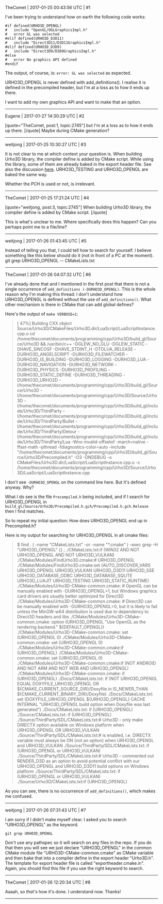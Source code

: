 TheComet | 2017-01-25 00:43:56 UTC | #1

I've been trying to understand how on earth the following code works:

    #if defined(URHO3D_OPENGL)
    #   include "OpenGL/OGLGraphicsImpl.h"
    #   error GL was selected
    #elif defined(URHO3D_D3D11)
    #   include "Direct3D11/D3D11GraphicsImpl.h"
    #elif defined(URHO3D_D3D9)
    #   include "Direct3D9/D3D9GraphicsImpl.h"
    #else
    #   error No graphics API defined
    #endif

The output, of course, is: `error: GL was selected` as expected.

URHO3D_OPENGL is never defined with add_definitions(). I realise it is defined in the precompiled header, but I'm at a loss as to how it ends up there.

I want to add my own graphics API and want to make that an option.

-------------------------

Eugene | 2017-01-27 14:30:29 UTC | #2

[quote="TheComet, post:1, topic:2745"]
but I'm at a loss as to how it ends up there.
[/quote]
Maybe during CMake generation?

-------------------------

weitjong | 2017-01-25 10:30:27 UTC | #3

It is not clear to me at which context your question is. When building Urho3D library, the compiler define is added by CMake script. While using the library, some of them are already baked in the export header file. See also the discussion [here](http://discourse.urho3d.io/t/auto-discover-var-does-not-find-urho3d-testing/2742). URHO3D_TESTING and URHO3D_OPENGL are baked the same way.

Whether the PCH is used or not, is irrelevant.

-------------------------

TheComet | 2017-01-25 17:21:24 UTC | #4

[quote="weitjong, post:3, topic:2745"]
When building Urho3D library, the compiler define is added by CMake script.
[/quote]

This is what's unclear to me. Where specifically does this happen? Can you perhaps point me to a file/line?

-------------------------

weitjong | 2017-01-26 01:43:45 UTC | #5

Instead of telling you that, I could tell how to search for yourself. I believe something like this below should do it (not in front of a PC at the moment). 
    git grep URHO3D_OPENGL -- CMakeLists.txt

-------------------------

TheComet | 2017-01-26 04:07:32 UTC | #6

I've already done that and I mentioned in the first post that there is not a single occurrence of `add_definitions (-DURHO3D_OPENGL)`. This is the whole reason why I'm making this thread: I don't understand how URHO3D_OPENGL is defined without the use of `add_definitions()`. What other mechanism is there in CMake that can add global defines?

Here's the output of `make VERBOSE=1`:
> [ 47%] Building CXX object Source/Urho3D/CMakeFiles/Urho3D.dir/LuaScript/LuaScriptInstance.cpp.o
>     cd /home/thecomet/documents/programming/cpp/Urho3D/build_gl/Source/Urho3D && /usr/bin/c++   -DGLEW_NO_GLU -DGLEW_STATIC -DHAVE_SINCOSF -DHAVE_STDINT_H -DTOLUA_RELEASE -DURHO3D_ANGELSCRIPT -DURHO3D_FILEWATCHER -DURHO3D_IS_BUILDING -DURHO3D_LOGGING -DURHO3D_LUA -DURHO3D_NAVIGATION -DURHO3D_NETWORK -DURHO3D_PHYSICS -DURHO3D_PROFILING -DURHO3D_STATIC_DEFINE -DURHO3D_THREADING -DURHO3D_URHO2D -I/home/thecomet/documents/programming/cpp/Urho3D/build_gl/Source/Urho3D -I/home/thecomet/documents/programming/cpp/Urho3D/Source/Urho3D -I/home/thecomet/documents/programming/cpp/Urho3D/build_gl/include/Urho3D/ThirdParty -I/home/thecomet/documents/programming/cpp/Urho3D/build_gl/include/Urho3D/ThirdParty/Bullet -I/home/thecomet/documents/programming/cpp/Urho3D/build_gl/include/Urho3D/ThirdParty/Detour -I/home/thecomet/documents/programming/cpp/Urho3D/build_gl/include/Urho3D/ThirdParty/Lua  -Wno-invalid-offsetof -march=native -ffast-math -pthread -fdiagnostics-color=auto -include "/home/thecomet/documents/programming/cpp/Urho3D/build_gl/Source/Urho3D/Precompiled.h" -O3 -DNDEBUG   -o CMakeFiles/Urho3D.dir/LuaScript/LuaScriptInstance.cpp.o -c /home/thecomet/documents/programming/cpp/Urho3D/Source/Urho3D/LuaScript/LuaScriptInstance.cpp

I don't see `-DURHO3D_OPENGL` on the command line here. But it's defined anyway. Why?

What I do see is the file `Precompiled.h` being included, and if I search for URHO3D_OPENGL in `build_gl/Source/Urho3D/Precompiled.h.gch/Precompiled.h.gch.Release` then I find matches.

So to repeat my initial question: How does URHO3D_OPENGL end up in Precompiled.h?

Here is my output for searching for URHO3D_OPENGL in all cmake files:
> $ find . \( -name "CMakeLists.txt" -or -name "*.cmake" \) -exec grep -H "URHO3D_OPENGL" {} \;
> ./CMakeLists.txt:if (WIN32 AND NOT URHO3D_OPENGL AND NOT URHO3D_VULKAN)
> ./CMake/Modules/FindUrho3D.cmake:#  URHO3D_OPENGL
> ./CMake/Modules/FindUrho3D.cmake:set (AUTO_DISCOVER_VARS URHO3D_OPENGL URHO3D_VULKAN URHO3D_D3D11 URHO3D_SSE URHO3D_DATABASE_ODBC URHO3D_DATABASE_SQLITE URHO3D_LUAJIT URHO3D_TESTING URHO3D_STATIC_RUNTIME)
> ./CMake/Modules/Urho3D-CMake-common.cmake:        # OpenGL can be manually enabled with -DURHO3D_OPENGL=1, but Windows graphics card drivers are usually better optimized for Direct3D
> ./CMake/Modules/Urho3D-CMake-common.cmake:        # Direct3D can be manually enabled with -DURHO3D_OPENGL=0, but it is likely to fail unless the MinGW-w64 distribution is used due to dependency to Direct3D headers and libs
./CMake/Modules/Urho3D-CMake-common.cmake:    option (URHO3D_OPENGL "Use OpenGL as the rendering backend." ${DEFAULT_OPENGL})
./CMake/Modules/Urho3D-CMake-common.cmake:    set (URHO3D_OPENGL 0)
./CMake/Modules/Urho3D-CMake-common.cmake:    set (URHO3D_OPENGL 0)
./CMake/Modules/Urho3D-CMake-common.cmake:if (URHO3D_OPENGL)
./CMake/Modules/Urho3D-CMake-common.cmake:    set (URHO3D_OPENGL 0)
./CMake/Modules/Urho3D-CMake-common.cmake:if (NOT ANDROID AND NOT ARM AND NOT WEB AND URHO3D_OPENGL)
./CMake/Modules/Urho3D-CMake-common.cmake:        if (URHO3D_OPENGL)
./Docs/CMakeLists.txt:    if (NOT URHO3D_OPENGL EQUAL DOXYFILE_URHO3D_OPENGL OR ${CMAKE_CURRENT_SOURCE_DIR}/Doxyfile.in IS_NEWER_THAN ${CMAKE_CURRENT_BINARY_DIR}/Doxyfile)
./Docs/CMakeLists.txt:        set (DOXYFILE_URHO3D_OPENGL ${URHO3D_OPENGL} CACHE INTERNAL "URHO3D_OPENGL build option when Doxyfile was last generated")
./Docs/CMakeLists.txt:        if (URHO3D_OPENGL)
./Source/CMakeLists.txt:    if (URHO3D_OPENGL)
./Source/ThirdParty/SDL/CMakeLists.txt:# Urho3D - only make DIRECTX option available on Windows platform when URHO3D_OPENGL OR URHO3D_VULKAN
./Source/ThirdParty/SDL/CMakeLists.txt:# is enabled, i.e. DIRECTX variable must always be ON (not an option) when URHO3D_OPENGL and URHO3D_VULKAN
./Source/ThirdParty/SDL/CMakeLists.txt:  if (URHO3D_OPENGL or URHO3D_VULKAN)
./Source/ThirdParty/SDL/CMakeLists.txt:# Urho3D - commented out RENDER_D3D as an option to avoid potential conflict with our URHO3D_OPENGL and URHO3D_D3D11 build options on Windows platform
./Source/ThirdParty/SDL/CMakeLists.txt:  if (URHO3D_OPENGL or URHO3D_VULKAN)
./Source/Urho3D/CMakeLists.txt:if (URHO3D_OPENGL)

As you can see, there is no occurrence of `add_definitions()`, which makes me confused.

-------------------------

weitjong | 2017-01-26 07:31:43 UTC | #7

I am sorry if I didn't make myself clear. I asked you to search "URHO3D_OPENGL" as the keyword.

    git grep URHO3D_OPENGL

Don't use any pathspec so it will search on any files in the repo. If you do that then you will see we just declare "URHO3D_OPENGL" in the common CMake module file "URHO3D-CMake-common.cmake" as CMake variable and then bake that into a compiler define in the export header "Urho3D.h". The template for export header file is called "exportheader.cmake.in". Again, you should find this file if you use the right keyword to search.

-------------------------

TheComet | 2017-01-26 12:20:34 UTC | #8

Aaaah, so _that's_ how it's done. I understand now. Thanks!

-------------------------

